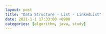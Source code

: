 ```yaml
---
layout: post
title: "Data Structure - List - LinkedList"
date: 2021-1-1 17:33:00 +0900
categories: [algorithm, java, study]
---
```

